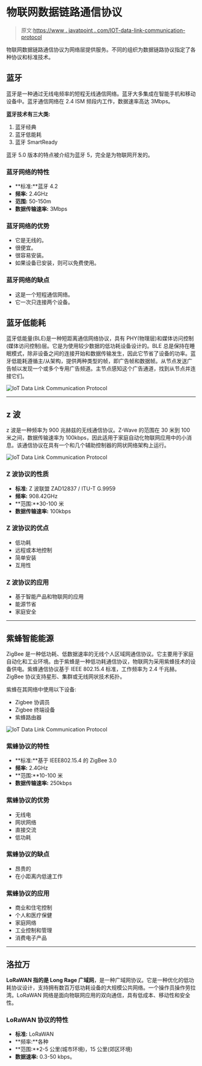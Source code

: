 # 物联网数据链路通信协议

> 原文:[https://www . javatpoint . com/IOT-data-link-communication-protocol](https://www.javatpoint.com/iot-data-link-communication-protocol)

物联网数据链路通信协议为网络层提供服务。不同的组织为数据链路协议指定了各种协议和标准技术。

## 蓝牙

蓝牙是一种通过无线电频率的短程无线通信网络。蓝牙大多集成在智能手机和移动设备中。蓝牙通信网络在 2.4 ISM 频段内工作，数据速率高达 3Mbps。

**蓝牙技术有三大类:**

1.  蓝牙经典
2.  蓝牙低能耗
3.  蓝牙 SmartReady

蓝牙 5.0 版本的特点被介绍为蓝牙 5，完全是为物联网开发的。

### 蓝牙网络的特性

*   **标准:**蓝牙 4.2
*   **频率:** 2.4GHz
*   **范围:** 50-150m
*   **数据传输速率:** 3Mbps

### 蓝牙网络的优势

*   它是无线的。
*   很便宜。
*   很容易安装。
*   如果设备已安装，则可以免费使用。

### 蓝牙网络的缺点

*   这是一个短程通信网络。
*   它一次只连接两个设备。

## 蓝牙低能耗

蓝牙低能量(BLE)是一种短距离通信网络协议，具有 PHY(物理层)和媒体访问控制(媒体访问控制)层。它是为使用较少数据的低功耗设备设计的。BLE 总是保持在睡眠模式，除非设备之间的连接开始和数据传输发生，因此它节省了设备的功率。蓝牙低能耗遵循主/从架构，提供两种类型的帧，即广告帧和数据帧。从节点发送广告帧以发现一个或多个专用广告频道。主节点感知这个广告通道，找到从节点并连接它们。

![IoT Data Link Communication Protocol](../Images/9dd3bd63096163c1e8105d560776ec05.png)

* * *

## z 波

z 波是一种频率为 900 兆赫兹的无线通信协议。Z-Wave 的范围在 30 米到 100 米之间，数据传输速率为 100kbps，因此适用于家庭自动化物联网应用中的小消息。该通信协议在具有一个和几个辅助控制器的网状网络架构上运行。

![IoT Data Link Communication Protocol](../Images/ee61d2a1a5dfeebee056de13c314e826.png)

### Z 波协议的性质

*   **标准:** Z 波联盟 ZAD12837 / ITU-T G.9959
*   **频率:** 908.42GHz
*   **范围:**30-100 米
*   **数据传输速率:** 100kbps

### Z 波协议的优点

*   低功耗
*   远程或本地控制
*   简单安装
*   互用性

### Z 波协议的应用

*   基于智能产品和物联网的应用
*   能源节省
*   家庭安全

* * *

## 紫蜂智能能源

ZigBee 是一种低功耗、低数据速率的无线个人区域网通信协议。它主要用于家庭自动化和工业环境。由于紫蜂是一种低功耗通信协议，物联网为采用紫蜂技术的设备供电。紫蜂通信协议基于 IEEE 802.15.4 标准，工作频率为 2.4 千兆赫。ZigBee 协议支持星形、集群或无线网状技术拓扑。

紫蜂在其网络中使用以下设备:

*   Zigbee 协调员
*   Zigbee 终端设备
*   紫蜂路由器

![IoT Data Link Communication Protocol](../Images/b25ddaf128d869e82936bb17852aa81a.png)

### 紫蜂协议的特性

*   **标准:**基于 IEEE802.15.4 的 ZigBee 3.0
*   **频率:** 2.4GHz
*   **范围:**10-100 米
*   **数据传输速率:** 250kbps

### 紫蜂协议的优势

*   无线电
*   网状网络
*   直接交流
*   低功耗

### 紫蜂协议的缺点

*   昂贵的
*   在小距离内低速工作

### 紫蜂协议的应用

*   商业和住宅控制
*   个人和医疗保健
*   家庭网络
*   工业控制和管理
*   消费电子产品

* * *

## 洛拉万

**LoRaWAN 指的是 Long Rage 广域网**，是一种广域网协议。它是一种优化的低功耗协议设计，支持拥有数百万低功耗设备的大规模公共网络。一个操作员操作劳拉湾。LoRaWAN 网络是面向物联网应用的双向通信，具有低成本、移动性和安全性。

### LoRaWAN 协议的特性

*   **标准:** LoRaWAN
*   **频率:**各种
*   **范围:**2-5 公里(城市环境)，15 公里(郊区环境)
*   **数据速率:** 0.3-50 kbps。